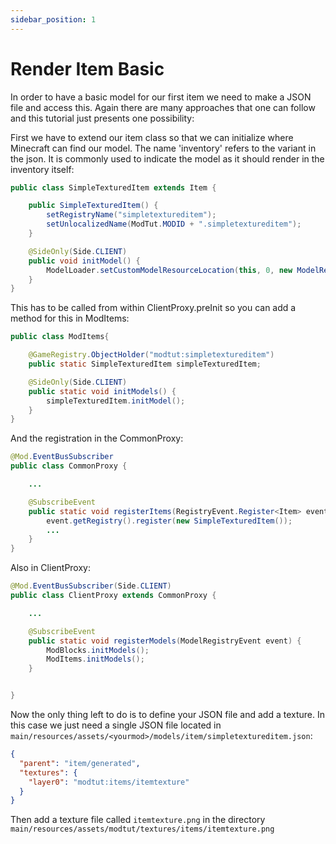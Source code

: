 ```yaml
---
sidebar_position: 1
---
```


# Render Item Basic

In order to have a basic model for our first item we need to make a JSON file and access this. Again there are many approaches that one can follow and this tutorial just presents one possibility:

First we have to extend our item class so that we can initialize where Minecraft can find our model. The name 'inventory' refers to the variant in the json. It is commonly used to indicate the model as it should render in the inventory itself:

```java
public class SimpleTexturedItem extends Item {

    public SimpleTexturedItem() {
        setRegistryName("simpletextureditem");
        setUnlocalizedName(ModTut.MODID + ".simpletextureditem");
    }

    @SideOnly(Side.CLIENT)
    public void initModel() {
        ModelLoader.setCustomModelResourceLocation(this, 0, new ModelResourceLocation(getRegistryName(), "inventory"));
    }
}
```

This has to be called from within ClientProxy.preInit so you can add a method for this in ModItems:

```java
public class ModItems{

    @GameRegistry.ObjectHolder("modtut:simpletextureditem")
    public static SimpleTexturedItem simpleTexturedItem;

    @SideOnly(Side.CLIENT)
    public static void initModels() {
        simpleTexturedItem.initModel();
    }
}
```

And the registration in the CommonProxy:

```java
@Mod.EventBusSubscriber
public class CommonProxy {

    ...

    @SubscribeEvent
    public static void registerItems(RegistryEvent.Register<Item> event) {
        event.getRegistry().register(new SimpleTexturedItem());
        ...
    }
}
```

Also in ClientProxy:

```java
@Mod.EventBusSubscriber(Side.CLIENT)
public class ClientProxy extends CommonProxy {

    ...

    @SubscribeEvent
    public static void registerModels(ModelRegistryEvent event) {
        ModBlocks.initModels();
        ModItems.initModels();
    }


}
```

Now the only thing left to do is to define your JSON file and add a texture.
In this case we just need a single JSON file located in `main/resources/assets/<yourmod>/models/item/simpletextureditem.json`:

```json title="main/resources/assets/<yourmod>/models/item/simpletextureditem.json"
{
  "parent": "item/generated",
  "textures": {
    "layer0": "modtut:items/itemtexture"
  }
}
```

Then add a texture file called `itemtexture.png` in the directory `main/resources/assets/modtut/textures/items/itemtexture.png`
